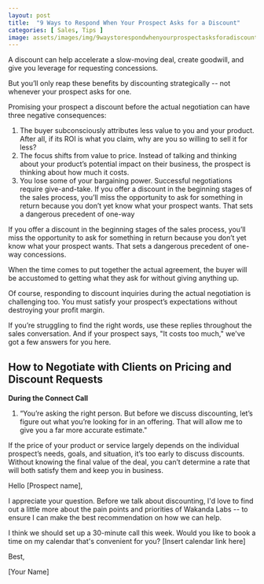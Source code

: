 ```yaml
---
layout: post
title:  "9 Ways to Respond When Your Prospect Asks for a Discount"
categories: [ Sales, Tips ]
image: assets/images/img/9waystorespondwhenyourprospectasksforadiscount.jpg
---
```

A discount can help accelerate a slow-moving deal, create goodwill, and give you leverage for requesting concessions.

But you’ll only reap these benefits by discounting strategically -- not whenever your prospect asks for one.

Promising your prospect a discount before the actual negotiation can have three negative consequences:

<ol>
<li>The buyer subconsciously attributes less value to you and your product. After all, if its ROI is what you claim, why are you so willing to sell it for less?</li>
<li>The focus shifts from value to price. Instead of talking and thinking about your product’s potential impact on their business, the prospect is thinking about how much it costs.</li>
<li>You lose some of your bargaining power. Successful negotiations require give-and-take.
If you offer a discount in the beginning stages of the sales process, you’ll miss the opportunity to ask for something in return because you don’t yet know what your prospect wants. That sets a dangerous precedent of one-way</li>
</ol>

If you offer a discount in the beginning stages of the sales process, you’ll miss the opportunity to ask for something in return because you don’t yet know what your prospect wants. That sets a dangerous precedent of one-way concessions.

When the time comes to put together the actual agreement, the buyer will be accustomed to getting what they ask for without giving anything up.

Of course, responding to discount inquiries during the actual negotiation is challenging too. You must satisfy your prospect’s expectations without destroying your profit margin.

If you’re struggling to find the right words, use these replies throughout the sales conversation. And if your prospect says, "It costs too much," we've got a few answers for you here.

<h2>How to Negotiate with Clients on Pricing and Discount Requests</h2>

<strong>During the Connect Call</strong>

1. “You’re asking the right person. But before we discuss discounting, let’s figure out what you’re looking for in an offering. That will allow me to give you a far more accurate estimate."

If the price of your product or service largely depends on the individual prospect’s needs, goals, and situation, it’s too early to discuss discounts. Without knowing the final value of the deal, you can’t determine a rate that will both satisfy them and keep you in business.

<div class="card">
<div class="card-body">
<p class="card-text">Hello [Prospect name],

I appreciate your question. Before we talk about discounting, I'd love to find out a little more about the pain points and priorities of Wakanda Labs -- to ensure I can make the best recommendation on how we can help.

I think we should set up a 30-minute call this week. Would you like to book a time on my calendar that's convenient for you? [Insert calendar link here]

Best,

[Your Name]</p>
</div>
</div>
